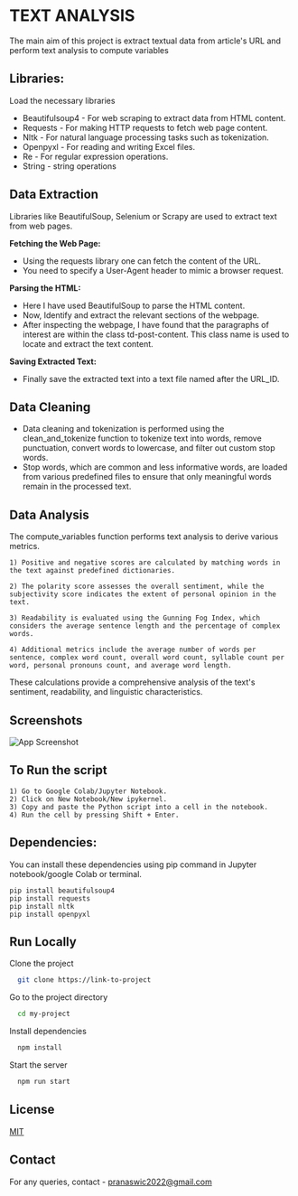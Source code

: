 
# TEXT ANALYSIS

The main aim of this project is extract textual data from article's URL and perform text analysis to compute variables




## Libraries:

Load the necessary libraries

- Beautifulsoup4 - For web scraping to extract data from HTML content.
- Requests - For making HTTP requests to fetch web page content.
- Nltk - For natural language processing tasks such as tokenization.
- Openpyxl - For reading and writing Excel files.
- Re - For regular expression operations.
- String - string operations

## Data Extraction

Libraries like BeautifulSoup, Selenium or Scrapy are used to extract text from web pages. 

**Fetching the Web Page:**
- Using the requests library one can fetch the content of the URL.
- You need to specify a User-Agent header to mimic a browser request.

**Parsing the HTML:**

- Here I have used BeautifulSoup to parse the HTML content.
- Now, Identify and extract the relevant sections of the webpage. 
- After inspecting the webpage, I have found that the paragraphs of interest are within the class td-post-content. This class name is used to locate and extract the text content.

**Saving Extracted Text:**

- Finally save the extracted text into a text file named after the URL_ID. 

## Data Cleaning

- Data cleaning and tokenization is performed using the clean_and_tokenize function to tokenize text into words, remove punctuation, convert words to lowercase, and filter out custom stop words. 
- Stop words, which are common and less informative words, are loaded from various predefined files to ensure that only meaningful words remain in the processed text.

## Data Analysis 

The compute_variables function performs text analysis to derive various metrics. 
```
1) Positive and negative scores are calculated by matching words in the text against predefined dictionaries. 

2) The polarity score assesses the overall sentiment, while the subjectivity score indicates the extent of personal opinion in the text. 

3) Readability is evaluated using the Gunning Fog Index, which considers the average sentence length and the percentage of complex words. 

4) Additional metrics include the average number of words per sentence, complex word count, overall word count, syllable count per word, personal pronouns count, and average word length.

```
These calculations provide a comprehensive analysis of the text's sentiment, readability, and linguistic characteristics.



## Screenshots

![App Screenshot](https://via.placeholder.com/468x300?text=App+Screenshot+Here)


## To Run the script

```
1) Go to Google Colab/Jupyter Notebook.
2) Click on New Notebook/New ipykernel.
3) Copy and paste the Python script into a cell in the notebook.
4) Run the cell by pressing Shift + Enter.

```





## Dependencies:

You can install these dependencies using pip command in Jupyter notebook/google Colab or terminal.

```
pip install beautifulsoup4
pip install requests
pip install nltk
pip install openpyxl
```

## Run Locally

Clone the project

```bash
  git clone https://link-to-project
```

Go to the project directory

```bash
  cd my-project
```

Install dependencies

```bash
  npm install
```

Start the server

```bash
  npm run start
```


## License

[MIT](https://choosealicense.com/licenses/mit/)


## Contact

For any queries, contact - pranaswic2022@gmail.com

